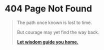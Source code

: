 # 404 Page Not Found

<blockquote class="404-poetic">
<p>The path once known is lost to time.</p>
<p>But courage may yet find the way back.</p>
<p><strong><a href="/">Let wisdom guide you home.</a></strong></p>
</blockquote>
